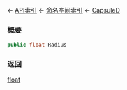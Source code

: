 ← [API索引](Api-Index) ← [命名空间索引](Namespace-Index) ← [CapsuleD](VRageMath.CapsuleD)

### 概要

```csharp
public float Radius
```

### 返回

[float](https://docs.microsoft.com/en-us/dotnet/api/System.Single?view=netframework-4.6)

